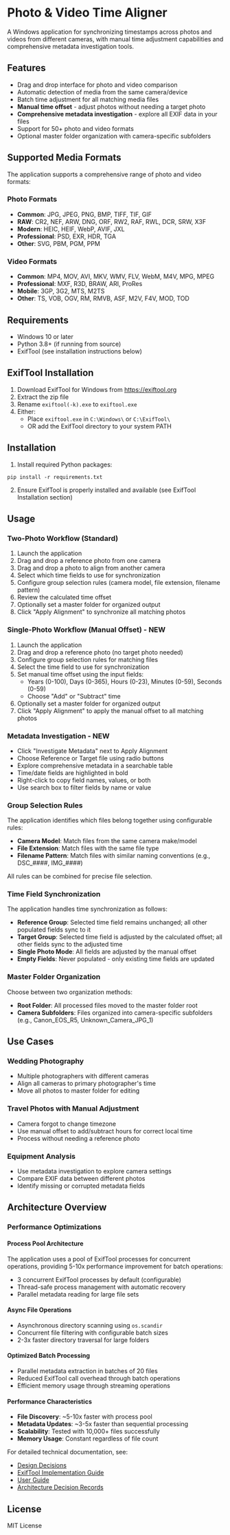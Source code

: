 # Photo & Video Time Aligner

A Windows application for synchronizing timestamps across photos and videos from different cameras, with manual time adjustment capabilities and comprehensive metadata investigation tools.

## Features
- Drag and drop interface for photo and video comparison
- Automatic detection of media from the same camera/device
- Batch time adjustment for all matching media files
- **Manual time offset** - adjust photos without needing a target photo
- **Comprehensive metadata investigation** - explore all EXIF data in your files
- Support for 50+ photo and video formats
- Optional master folder organization with camera-specific subfolders

## Supported Media Formats

The application supports a comprehensive range of photo and video formats:

### Photo Formats
- **Common**: JPG, JPEG, PNG, BMP, TIFF, TIF, GIF
- **RAW**: CR2, NEF, ARW, DNG, ORF, RW2, RAF, RWL, DCR, SRW, X3F
- **Modern**: HEIC, HEIF, WebP, AVIF, JXL
- **Professional**: PSD, EXR, HDR, TGA
- **Other**: SVG, PBM, PGM, PPM

### Video Formats
- **Common**: MP4, MOV, AVI, MKV, WMV, FLV, WebM, M4V, MPG, MPEG
- **Professional**: MXF, R3D, BRAW, ARI, ProRes
- **Mobile**: 3GP, 3G2, MTS, M2TS
- **Other**: TS, VOB, OGV, RM, RMVB, ASF, M2V, F4V, MOD, TOD

## Requirements
- Windows 10 or later
- Python 3.8+ (if running from source)
- ExifTool (see installation instructions below)

## ExifTool Installation
1. Download ExifTool for Windows from https://exiftool.org
2. Extract the zip file
3. Rename `exiftool(-k).exe` to `exiftool.exe`
4. Either:
   - Place `exiftool.exe` in `C:\Windows\` or `C:\ExifTool\`
   - OR add the ExifTool directory to your system PATH

## Installation
1. Install required Python packages:
```
pip install -r requirements.txt
```

2. Ensure ExifTool is properly installed and available (see ExifTool Installation section)

## Usage

### Two-Photo Workflow (Standard)
1. Launch the application
2. Drag and drop a reference photo from one camera
3. Drag and drop a photo to align from another camera
4. Select which time fields to use for synchronization
5. Configure group selection rules (camera model, file extension, filename pattern)
6. Review the calculated time offset
7. Optionally set a master folder for organized output
8. Click "Apply Alignment" to synchronize all matching photos

### Single-Photo Workflow (Manual Offset) - **NEW**
1. Launch the application
2. Drag and drop a reference photo (no target photo needed)
3. Configure group selection rules for matching files
4. Select the time field to use for synchronization
5. Set manual time offset using the input fields:
   - Years (0-100), Days (0-365), Hours (0-23), Minutes (0-59), Seconds (0-59)
   - Choose "Add" or "Subtract" time
6. Optionally set a master folder for organized output
7. Click "Apply Alignment" to apply the manual offset to all matching photos

### Metadata Investigation - **NEW**
- Click "Investigate Metadata" next to Apply Alignment
- Choose Reference or Target file using radio buttons
- Explore comprehensive metadata in a searchable table
- Time/date fields are highlighted in bold
- Right-click to copy field names, values, or both
- Use search box to filter fields by name or value

### Group Selection Rules
The application identifies which files belong together using configurable rules:
- **Camera Model**: Match files from the same camera make/model
- **File Extension**: Match files with the same file type
- **Filename Pattern**: Match files with similar naming conventions (e.g., DSC_####, IMG_####)

All rules can be combined for precise file selection.

### Time Field Synchronization
The application handles time synchronization as follows:
- **Reference Group**: Selected time field remains unchanged; all other populated fields sync to it
- **Target Group**: Selected time field is adjusted by the calculated offset; all other fields sync to the adjusted time
- **Single Photo Mode**: All fields are adjusted by the manual offset
- **Empty Fields**: Never populated - only existing time fields are updated

### Master Folder Organization
Choose between two organization methods:
- **Root Folder**: All processed files moved to the master folder root
- **Camera Subfolders**: Files organized into camera-specific subfolders (e.g., Canon_EOS_R5, Unknown_Camera_JPG_1)

## Use Cases

### Wedding Photography
- Multiple photographers with different cameras
- Align all cameras to primary photographer's time
- Move all photos to master folder for editing

### Travel Photos with Manual Adjustment
- Camera forgot to change timezone
- Use manual offset to add/subtract hours for correct local time
- Process without needing a reference photo

### Equipment Analysis
- Use metadata investigation to explore camera settings
- Compare EXIF data between different photos
- Identify missing or corrupted metadata fields

## Architecture Overview

### Performance Optimizations

#### Process Pool Architecture
The application uses a pool of ExifTool processes for concurrent operations, providing 5-10x performance improvement for batch operations:
- 3 concurrent ExifTool processes by default (configurable)
- Thread-safe process management with automatic recovery
- Parallel metadata reading for large file sets

#### Async File Operations
- Asynchronous directory scanning using `os.scandir`
- Concurrent file filtering with configurable batch sizes
- 2-3x faster directory traversal for large folders

#### Optimized Batch Processing
- Parallel metadata extraction in batches of 20 files
- Reduced ExifTool call overhead through batch operations
- Efficient memory usage through streaming operations

#### Performance Characteristics
- **File Discovery**: ~5-10x faster with process pool
- **Metadata Updates**: ~3-5x faster than sequential processing
- **Scalability**: Tested with 10,000+ files successfully
- **Memory Usage**: Constant regardless of file count

For detailed technical documentation, see:
- [Design Decisions](docs/DESIGN_DECISIONS.md)
- [ExifTool Implementation Guide](docs/EXIFTOOL_IMPLEMENTATION.md)
- [User Guide](docs/USER_GUIDE.md)
- [Architecture Decision Records](docs/adr/)

## License
MIT License